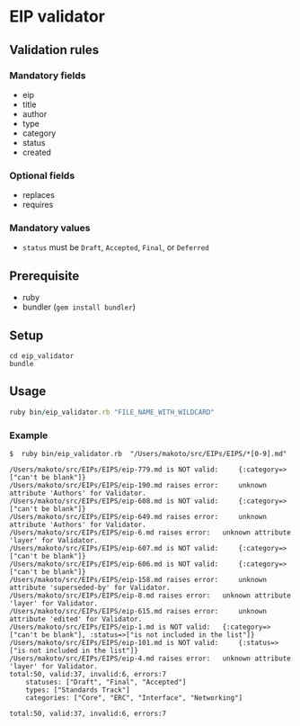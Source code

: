 # EIP validator

## Validation rules

### Mandatory fields

- eip
- title
- author
- type
- category
- status
- created

### Optional fields

- replaces
- requires

### Mandatory values

- `status` must be `Draft`, `Accepted`, `Final`, or `Deferred`

## Prerequisite

- ruby
- bundler (`gem install bundler`)

## Setup

```
cd eip_validator
bundle
```

## Usage

```ruby
ruby bin/eip_validator.rb "FILE_NAME_WITH_WILDCARD"
```

### Example

```
$  ruby bin/eip_validator.rb  "/Users/makoto/src/EIPs/EIPS/*[0-9].md"

/Users/makoto/src/EIPs/EIPS/eip-779.md is NOT valid:	 {:category=>["can't be blank"]}
/Users/makoto/src/EIPs/EIPS/eip-190.md raises error:	 unknown attribute 'Authors' for Validator.
/Users/makoto/src/EIPs/EIPS/eip-608.md is NOT valid:	 {:category=>["can't be blank"]}
/Users/makoto/src/EIPs/EIPS/eip-649.md raises error:	 unknown attribute 'Authors' for Validator.
/Users/makoto/src/EIPs/EIPS/eip-6.md raises error:	 unknown attribute 'layer' for Validator.
/Users/makoto/src/EIPs/EIPS/eip-607.md is NOT valid:	 {:category=>["can't be blank"]}
/Users/makoto/src/EIPs/EIPS/eip-606.md is NOT valid:	 {:category=>["can't be blank"]}
/Users/makoto/src/EIPs/EIPS/eip-158.md raises error:	 unknown attribute 'superseded-by' for Validator.
/Users/makoto/src/EIPs/EIPS/eip-8.md raises error:	 unknown attribute 'layer' for Validator.
/Users/makoto/src/EIPs/EIPS/eip-615.md raises error:	 unknown attribute 'edited' for Validator.
/Users/makoto/src/EIPs/EIPS/eip-1.md is NOT valid:	 {:category=>["can't be blank"], :status=>["is not included in the list"]}
/Users/makoto/src/EIPs/EIPS/eip-101.md is NOT valid:	 {:status=>["is not included in the list"]}
/Users/makoto/src/EIPs/EIPS/eip-4.md raises error:	 unknown attribute 'layer' for Validator.
total:50, valid:37, invalid:6, errors:7
	statuses: ["Draft", "Final", "Accepted"]
	types: ["Standards Track"]
	categories: ["Core", "ERC", "Interface", "Networking"]

total:50, valid:37, invalid:6, errors:7
```
